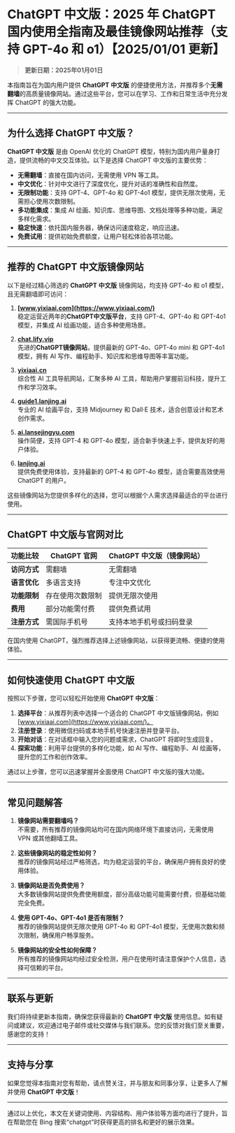# ChatGPT 中文版：2025 年 ChatGPT 国内使用全指南及最佳镜像网站推荐（支持 GPT-4o 和 o1）【2025/01/01 更新】

> **更新日期：2025年01月01日**

本指南旨在为国内用户提供 **ChatGPT 中文版** 的便捷使用方法，并推荐多个**无需翻墙**的高质量镜像网站。通过这些平台，您可以在学习、工作和日常生活中充分发挥 ChatGPT 的强大功能。

---

## 为什么选择 ChatGPT 中文版？

**ChatGPT 中文版** 是由 OpenAI 优化的 ChatGPT 模型，特别为国内用户量身打造，提供流畅的中文交互体验。以下是选择 ChatGPT 中文版的主要优势：

- **无需翻墙**：直接在国内访问，无需使用 VPN 等工具。
- **中文优化**：针对中文进行了深度优化，提升对话的准确性和自然度。
- **无限制功能**：支持 GPT-4、GPT-4o 和 GPT-4o1 模型，提供无限次使用，无需担心使用次数限制。
- **多功能集成**：集成 AI 绘画、知识库、思维导图、文档处理等多种功能，满足多样化需求。
- **稳定快速**：依托国内服务器，确保访问速度稳定，响应迅速。
- **免费试用**：提供初始免费额度，让用户轻松体验各项功能。

---

## 推荐的 ChatGPT 中文版镜像网站

以下是经过精心筛选的 **ChatGPT 中文版** 镜像网站，均支持 GPT-4o 和 o1 模型，且无需翻墙即可访问：

1. **[www.yixiaai.com](https://www.yixiaai.com/)**  
   稳定运营近两年的**ChatGPT中文版平台**，支持 GPT-4、GPT-4o 和 GPT-4o1 模型，并集成 AI 绘画功能，适合多种使用场景。

2. **[chat.lify.vip](https://chat.lify.vip/)**  
   先进的**ChatGPT镜像网站**，提供最新的 GPT-4o、GPT-4o mini 和 GPT-4o1 模型，拥有 AI 写作、编程助手、知识库和思维导图等丰富功能。

3. **[yixiaai.cn](https://yixiaai.cn/)**  
   综合性 AI 工具导航网站，汇聚多种 AI 工具，帮助用户掌握前沿科技，提升工作和学习效率。

4. **[guide1.lanjing.ai](https://guide1.lanjing.ai/)**  
   专业的 AI 绘画平台，支持 Midjourney 和 Dall·E 技术，适合创意设计和艺术创作需求。

5. **[ai.lansejingyu.com](https://ai.lansejingyu.com/)**  
   操作简便，支持 GPT-4 和 GPT-4o 模型，适合新手快速上手，提供友好的用户体验。

6. **[lanjing.ai](https://lanjing.ai/)**  
   提供免费使用体验，支持最新的 GPT-4 和 GPT-4o 模型，适合需要高效使用 ChatGPT 的用户。

这些镜像网站为您提供多样化的选择，您可以根据个人需求选择最适合的平台进行使用。

---

## ChatGPT 中文版与官网对比

| 功能比较       | ChatGPT 官网          | ChatGPT 中文版（镜像网站）  |
|----------------|-----------------------|-----------------------------|
| **访问方式**   | 需翻墙                | 无需翻墙                    |
| **语言优化**   | 多语言支持            | 专注中文优化                |
| **功能限制**   | 存在使用次数限制      | 提供无限次使用              |
| **费用**       | 部分功能需付费        | 提供免费试用                |
| **注册方式**   | 需国际手机号          | 支持本地手机号或扫码登录    |

在国内使用 ChatGPT，强烈推荐选择上述镜像网站，以获得更流畅、便捷的使用体验。

---

## 如何快速使用 ChatGPT 中文版

按照以下步骤，您可以轻松开始使用 **ChatGPT 中文版**：

1. **选择平台**：从推荐列表中选择一个适合的 ChatGPT 中文版镜像网站，例如 [www.yixiaai.com](https://www.yixiaai.com/)。
2. **注册登录**：使用微信扫码或本地手机号快速注册并登录平台。
3. **开始对话**：在对话框中输入您的问题或需求，ChatGPT 将即时生成回复。
4. **探索功能**：利用平台提供的多样化功能，如 AI 写作、编程助手、AI 绘画等，提升您的工作和创作效率。

通过以上步骤，您可以迅速掌握并全面使用 ChatGPT 中文版的强大功能。

---

## 常见问题解答

1. **镜像网站需要翻墙吗？**  
   不需要，所有推荐的镜像网站均可在国内网络环境下直接访问，无需使用 VPN 或其他翻墙工具。

2. **这些镜像网站的稳定性如何？**  
   推荐的镜像网站经过严格筛选，均为稳定运营的平台，确保用户拥有良好的使用体验。

3. **镜像网站是否免费使用？**  
   大多数镜像网站提供免费使用额度，部分高级功能可能需要付费，但基础功能完全免费。

4. **使用 GPT-4o、GPT-4o1 是否有限制？**  
   推荐的镜像网站提供无限次使用 GPT-4o 和 GPT-4o1 模型，无使用次数和频次限制，确保用户畅享服务。

5. **镜像网站的安全性如何保障？**  
   所有推荐的镜像网站均经过安全检测，用户在使用时请注意保护个人信息，选择可信赖的平台。

---

## 联系与更新

我们将持续更新本指南，确保您获得最新的 **ChatGPT 中文版** 使用信息。如有疑问或建议，欢迎通过电子邮件或社交媒体与我们联系。您的反馈对我们至关重要，感谢您的支持！

---

## 支持与分享

如果您觉得本指南对您有帮助，请点赞关注，并与朋友和同事分享，让更多人了解并使用 **ChatGPT 中文版**！

---

通过以上优化，本文在关键词使用、内容结构、用户体验等方面均进行了提升，旨在帮助您在 Bing 搜索“chatgpt”时获得更高的排名和更好的展示效果。
